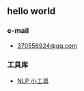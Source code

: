 ## hello world

### e-mail

-  370556924@qq.com

### 工具库

-   [NLP 小工具](http://www.nlpcn.org/docs/7)

